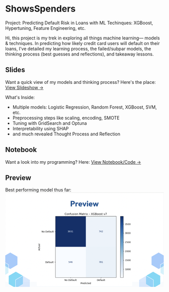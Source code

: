 # ShowsSpenders
Project: Predicting Default Risk in Loans with ML Techinques: XGBoost, Hypertuning, Feature Engineering, etc.

Hi, this project is my trek in exploring all things machine learning–– models & techniques. In predicting how likely credit card users will default on their loans, I've detailed my learning process, the failed/subpar models, the thinking process (best guesses and reflections), and takeaway lessons.

## Slides
Want a quick view of my models and thinking process? Here's the place:
[View Slideshow →](https://github.com/showssteamrolls/ShowsSpenders/blob/main/ML%20Predicting%20Default%20Risk.pdf)

What's Inside:
- Multiple models: Logistic Regression, Random Forest, XGBoost, SVM, etc.
- Preprocessing steps like scaling, encoding, SMOTE
- Tuning with GridSearch and Optuna
- Interpretability using SHAP
- and much revealed Thought Process and Reflection

## Notebook
Want a look into my programming? Here:
[View Notebook/Code →](https://github.com/showssteamrolls/ShowsSpenders/blob/main/Project_LoanRiskProfiling%20(2).ipynb)

## Preview
Best performing model thus far:
![Best Model Results](/best_model_results.png)


